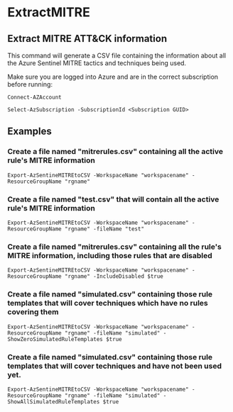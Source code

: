# ExtractMITRE
## Extract MITRE ATT&amp;CK information

This command will generate a CSV file containing the information about all the Azure Sentinel MITRE tactics and techniques being used.

Make sure you are logged into Azure and are in the correct subscription before running:

`Connect-AZAccount`

`Select-AzSubscription -SubscriptionId <Subscription GUID>`

## Examples

### Create a file named "mitrerules.csv" containing all the active rule's MITRE information
`Export-AzSentineMITREtoCSV -WorkspaceName "workspacename" -ResourceGroupName "rgname"`

### Create a file named "test.csv" that will contain all the active rule's MITRE information
`Export-AzSentineMITREtoCSV -WorkspaceName "workspacename" -ResourceGroupName "rgname" -fileName "test"`

### Create a file named "mitrerules.csv" containing all the rule's MITRE information, including those rules that are disabled
`Export-AzSentineMITREtoCSV -WorkspaceName "workspacename" -ResourceGroupName "rgname" -IncludeDisabled $true`

### Create a file named "simulated.csv" containing those rule templates that will cover techniques which have no rules covering them
`Export-AzSentineMITREtoCSV -WorkspaceName "workspacename" -ResourceGroupName "rgname" -fileName "simulated" -ShowZeroSimulatedRuleTemplates $true`

### Create a file named "simulated.csv" containing those rule templates that will cover techniques and have not been used yet.
`Export-AzSentineMITREtoCSV -WorkspaceName "workspacename" -ResourceGroupName "rgname" -fileName "simulated" -ShowAllSimulatedRuleTemplates $true`

